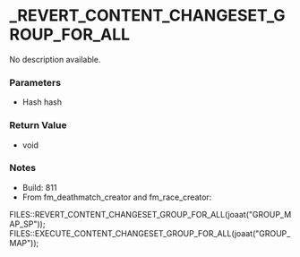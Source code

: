 # _REVERT_CONTENT_CHANGESET_GROUP_FOR_ALL

No description available.

### Parameters
* Hash hash

### Return Value
* void

### Notes
* Build: 811
* From fm_deathmatch_creator and fm_race_creator:

FILES::REVERT_CONTENT_CHANGESET_GROUP_FOR_ALL(joaat("GROUP_MAP_SP"));
FILES::EXECUTE_CONTENT_CHANGESET_GROUP_FOR_ALL(joaat("GROUP_MAP"));

